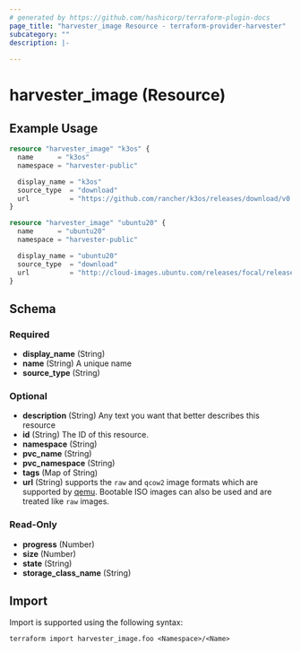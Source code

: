 ```yaml
---
# generated by https://github.com/hashicorp/terraform-plugin-docs
page_title: "harvester_image Resource - terraform-provider-harvester"
subcategory: ""
description: |-
  
---
```


# harvester_image (Resource)



## Example Usage

```terraform
resource "harvester_image" "k3os" {
  name      = "k3os"
  namespace = "harvester-public"

  display_name = "k3os"
  source_type  = "download"
  url          = "https://github.com/rancher/k3os/releases/download/v0.20.6-k3s1r0/k3os-amd64.iso"
}

resource "harvester_image" "ubuntu20" {
  name      = "ubuntu20"
  namespace = "harvester-public"

  display_name = "ubuntu20"
  source_type  = "download"
  url          = "http://cloud-images.ubuntu.com/releases/focal/release/ubuntu-20.04-server-cloudimg-amd64.img"
}
```

<!-- schema generated by tfplugindocs -->
## Schema

### Required

- **display_name** (String)
- **name** (String) A unique name
- **source_type** (String)

### Optional

- **description** (String) Any text you want that better describes this resource
- **id** (String) The ID of this resource.
- **namespace** (String)
- **pvc_name** (String)
- **pvc_namespace** (String)
- **tags** (Map of String)
- **url** (String) supports the `raw` and `qcow2` image formats which are supported by [qemu](https://www.qemu.org/docs/master/system/images.html#disk-image-file-formats). Bootable ISO images can also be used and are treated like `raw` images.

### Read-Only

- **progress** (Number)
- **size** (Number)
- **state** (String)
- **storage_class_name** (String)

## Import

Import is supported using the following syntax:

```shell
terraform import harvester_image.foo <Namespace>/<Name>
```
